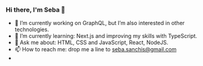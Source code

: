 ### Hi there, I'm Seba 👋

- 🔭 I’m currently working on GraphQL, but I’m also interested in other technologies.
- 🌱 I’m currently learning: Next.js and improving my skills with TypeScript.
- 💬 Ask me about: HTML, CSS and JavaScript, React, NodeJS.
- 📫 How to reach me: drop me a line to seba.sanchis@gmail.com
- 
